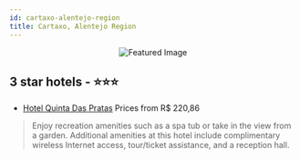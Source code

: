 ```yaml
---
id: cartaxo-alentejo-region
title: Cartaxo, Alentejo Region
---
```


<center><img src="https://i.travelapi.com/hotels/1000000/860000/851600/851514/c968abbb_z.jpg" alt="Featured Image" /></center>


##  3 star hotels - ⭐️⭐️⭐️

-    [Hotel Quinta Das Pratas](https://us.hurb.com/hotels/cartaxo/hotel-quinta-das-pratas-JNP-JP064177?cmp=18055) Prices from R$ 220,86
   > Enjoy recreation amenities such as a spa tub or take in the view from a garden. Additional amenities at this hotel include complimentary wireless Internet access, tour/ticket assistance, and a reception hall.
